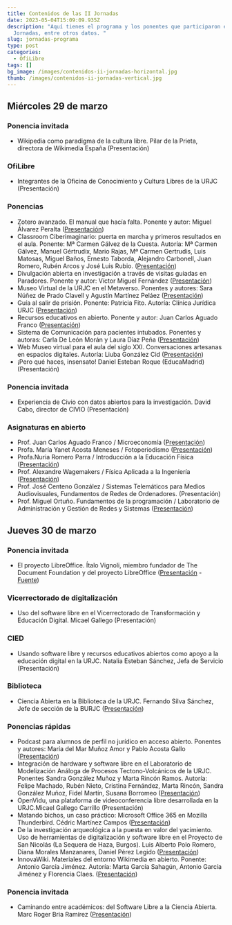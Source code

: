 ```yaml
---
title: Contenidos de las II Jornadas
date: 2023-05-04T15:09:09.935Z
description: "Aquí tienes el programa y los ponentes que participaron en las
  Jornadas, entre otros datos. "
slug: jornadas-programa
type: post
categories:
  - OfiLibre
tags: []
bg_image: /images/contenidos-ii-jornadas-horizontal.jpg
thumb: /images/contenidos-ii-jornadas-vertical.jpg
---
```

<!--StartFragment-->

## Miércoles 29 de marzo

### Ponencia invitada

* Wikipedia como paradigma de la cultura libre. Pilar de la Prieta, directora de Wikimedia España (Presentación)

### OfiLibre

* Integrantes de la Oficina de Conocimiento y Cultura Libres de la URJC (Presentación)

### Ponencias

* Zotero avanzado. El manual que hacía falta. Ponente y autor: Miguel Álvarez Peralta ([Presentación](https://ofilibre.urjc.es/transpas/jornada-cultura-libre/2023/ponencias/01-zotero.pdf))
* Classroom Ciberimaginario: puerta en marcha y primeros resultados en el aula. Ponente: Mª Carmen Gálvez de la Cuesta. Autoría: Mª Carmen Gálvez, Manuel Gértrudix, Mario Rajas, Mª Carmen Gertrudis, Luis Matosas, Miguel Baños, Ernesto Taborda, Alejandro Carbonell, Juan Romero, Rubén Arcos y José Luis Rubio. ([Presentación](https://ofilibre.urjc.es/transpas/jornada-cultura-libre/2023/ponencias/02-presentacion_ofilibre_2023_comtedea.pdf))
* Divulgación abierta en investigación a través de visitas guiadas en Paradores. Ponente y autor: Víctor Miguel Fernández ([Presentación](https://ofilibre.urjc.es/transpas/jornada-cultura-libre/2023/ponencias/03-Miguel_Ferna%CC%81ndez__Vi%CC%81ctor_-_Divulgacio%CC%81n_abierta_en_Paradores.pdf))
* Museo Virtual de la URJC en el Metaverso. Ponentes y autores: Sara Núñez de Prado Clavell y Agustín Martínez Peláez ([Presentación](https://ofilibre.urjc.es/transpas/jornada-cultura-libre/2023/ponencias/04-Museo_Virtual_de_la_URJC.pdf))
* Guía al salir de prisión. Ponente: Patricia Fito. Autoría: Clínica Jurídica URJC ([Presentación](https://ofilibre.urjc.es/transpas/jornada-cultura-libre/2023/ponencias/05-al_salir_de_prision.pdf))
* Recursos educativos en abierto. Ponente y autor: Juan Carlos Aguado Franco ([Presentación](https://ofilibre.urjc.es/transpas/jornada-cultura-libre/2023/ponencias/06-Presentacio%CC%81n_OfiLibre_II_Jornadas_2023_Ponencia_JuanCarlosAguado.pptx))
* Sistema de Comunicación para pacientes intubados. Ponentes y autoras: Carla De León Morán y Laura Díaz Peña ([Presentación](https://ofilibre.urjc.es/transpas/jornada-cultura-libre/2023/ponencias/07-Sist_de_com_para_pacientes_intubados.pdf))
* Web Museo virtual para el aula del siglo XXI. Conversaciones artesanas en espacios digitales. Autoría: Liuba González Cid ([Presentación](https://ofilibre.urjc.es/transpas/jornada-cultura-libre/2023/ponencias/08-CULTURA_LIBRE-presentacio%CC%81n-website-Liuba-Cid_1.pdf))
* ¡Pero qué haces, insensato! Daniel Esteban Roque (EducaMadrid) (Presentación)

### Ponencia invitada

* Experiencia de Civio con datos abiertos para la investigación. David Cabo, director de CIVIO (Presentación)

### Asignaturas en abierto

* Prof. Juan Carlos Aguado Franco / Microeconomía ([Presentación](https://ofilibre.urjc.es/transpas/jornada-cultura-libre/2023/asignaturas-en-abierto/A1-Presentacio%CC%81n_OfiLibre_II_Jornadas_2023_JuanCarlosAguado.pptx))
* Profa. María Yanet Acosta Meneses / Fotoperiodismo ([Presentación](https://ofilibre.urjc.es/transpas/jornada-cultura-libre/2023/asignaturas-en-abierto/A2-29_MARZO_Presentacio%CC%81n_3_FOTOPERIODISMO_OfiLibre_II_Jornadas_2023.pdf))
* Profa.Nuria Romero Parra / Introducción a la Educación Física ([Presentación](https://ofilibre.urjc.es/transpas/jornada-cultura-libre/2023/asignaturas-en-abierto/A3-Presentacio%CC%81n_OfiLibre_II_Jornadas_2023_NURIA_ROMERO_1_.pdf))
* Prof. Alexandre Wagemakers / Física Aplicada a la Ingeniería ([Presentación](https://ofilibre.urjc.es/transpas/jornada-cultura-libre/2023/asignaturas-en-abierto/A4-presentacion_Fisica_aplicada_a_la_ingenieria-_Alexandre_W_.pdf))
* Prof. José Centeno González / Sistemas Telemáticos para Medios Audiovisuales, Fundamentos de Redes de Ordenadores. (Presentación)
* Prof. Miguel Ortuño. Fundamentos de la programación / Laboratorio de Administración y Gestión de Redes y Sistemas ([Presentación](https://ofilibre.urjc.es/transpas/jornada-cultura-libre/2023/asignaturas-en-abierto/A6-presentacion_miguel_ortuno_2_.pdf))

## Jueves 30 de marzo

### Ponencia invitada

* El proyecto LibreOffice. Ítalo Vignoli, miembro fundador de The Document Foundation y del proyecto LibreOffice ([Presentación](https://ofilibre.urjc.es/transpas/jornada-cultura-libre/2023/ponencias-invitadas/iv-proyectolibreoffice.pdf) - [Fuente](https://ofilibre.urjc.es/transpas/jornada-cultura-libre/2023/ponencias-invitadas/iv-proyectolibreoffice.odp))

### Vicerrectorado de digitalización

* Uso del software libre en el Vicerrectorado de Transformación y Educación Digital. Micael Gallego (Presentación)

### CIED

* Usando software libre y recursos educativos abiertos como apoyo a la educación digital en la URJC. Natalia Esteban Sánchez, Jefa de Servicio (Presentación)

### Biblioteca

* Ciencia Abierta en la Biblioteca de la URJC. Fernando Silva Sánchez, Jefe de sección de la BURJC ([Presentación](https://ofilibre.urjc.es/transpas/jornada-cultura-libre/2023/ponencias-invitadas/Biblioteca.pdf))

### Ponencias rápidas

* Podcast para alumnos de perfil no jurídico en acceso abierto. Ponentes y autores: María del Mar Muñoz Amor y Pablo Acosta Gallo ([Presentación](https://ofilibre.urjc.es/transpas/jornada-cultura-libre/2023/ponencias/J01-PODCAST_ALUMNOS_DE_PERFIL_NO_JURI%CC%81DICO_EN_1_.pptx))
* Integración de hardware y software libre en el Laboratorio de Modelización Análoga de Procesos Tectono-Volcánicos de la URJC. Ponentes Sandra González Muñoz y Marta Rincón Ramos. Autoría: Felipe Machado, Rubén Nieto, Cristina Fernández, Marta Rincón, Sandra González Muñoz, Fidel Martín, Susana Borromeo ([Presentación](https://ofilibre.urjc.es/transpas/jornada-cultura-libre/2023/ponencias/J02-Presentacio%CC%81n_Sandra_Gonzalez_Marta_Rincon.pdf))
* OpenVidu, una plataforma de videoconferencia libre desarrollada en la URJC.Micael Gallego Carrillo (Presentación)
* Matando bichos, un caso práctico: Microsoft Office 365 en Mozilla Thunderbird. Cédric Martínez Campos ([Presentación](https://ofilibre.urjc.es/transpas/jornada-cultura-libre/2023/ponencias/J04-CamposCM-Presentacion.pdf))
* De la investigación arqueológica a la puesta en valor del yacimiento. Uso de herramientas de digitalización y software libre en el Proyecto de San Nicolás (La Sequera de Haza, Burgos). Luis Alberto Polo Romero, Diana Morales Manzanares, Daniel Pérez Legido ([Presentación](https://ofilibre.urjc.es/transpas/jornada-cultura-libre/2023/ponencias/J05-POLO_MORALES_PEREZ_OFILIBRE.pdf))
* InnovaWiki. Materiales del entorno Wikimedia en abierto. Ponente: Antonio García Jiménez. Autoría: Marta García Sahagún, Antonio García Jiménez y Florencia Claes. ([Presentación](https://ofilibre.urjc.es/transpas/jornada-cultura-libre/2023/ponencias/J06-Jornadas_de_Cultura_Libre_2023.pdf))

### Ponencia invitada

* Caminando entre académicos: del Software Libre a la Ciencia Abierta. Marc Roger Bria Ramírez ([Presentación](https://hackmd.io/@marcbria/slos-urjc-2023#/))

<!--EndFragment-->